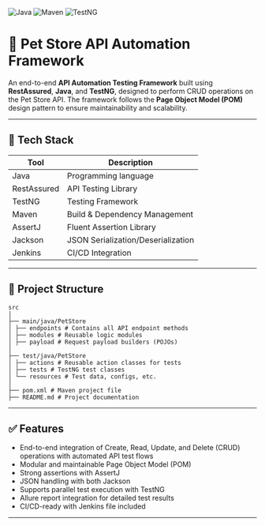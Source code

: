 ![Java](https://img.shields.io/badge/Language-Java-blue)
![Maven](https://img.shields.io/badge/Build-Maven-brightgreen)
![TestNG](https://img.shields.io/badge/TestFramework-TestNG-orange)

# 🐾 Pet Store API Automation Framework

An end-to-end **API Automation Testing Framework** built using **RestAssured**, **Java**, and **TestNG**, designed to perform CRUD operations on the Pet Store API. The framework follows the **Page Object Model (POM)** design pattern to ensure maintainability and scalability.

---

## 🚀 Tech Stack

| Tool     | Description                                  |
|----------|----------------------------------------------|
| Java     | Programming language                         |
| RestAssured | API Testing Library                          |
| TestNG   | Testing Framework                            |
| Maven    | Build & Dependency Management                |
| AssertJ  | Fluent Assertion Library                     |
| Jackson  | JSON Serialization/Deserialization        |
| Jenkins  | CI/CD Integration                            |

---

## 📁 Project Structure


````
src
│
├── main/java/PetStore
│ ├── endpoints # Contains all API endpoint methods
│ ├── modules # Reusable logic modules
│ ├── payload # Request payload builders (POJOs)
│
├── test/java/PetStore
│ ├── actions # Reusable action classes for tests
│ ├── tests # TestNG test classes
│ └── resources # Test data, configs, etc.
│
├── pom.xml # Maven project file
├── README.md # Project documentation

````
---

## ✅ Features


- End-to-end integration of Create, Read, Update, and Delete (CRUD) operations with automated API test flows
- Modular and maintainable Page Object Model (POM)
- Strong assertions with AssertJ
- JSON handling with both Jackson
- Supports parallel test execution with TestNG
- Allure report integration for detailed test results
- CI/CD-ready with Jenkins file included

---


